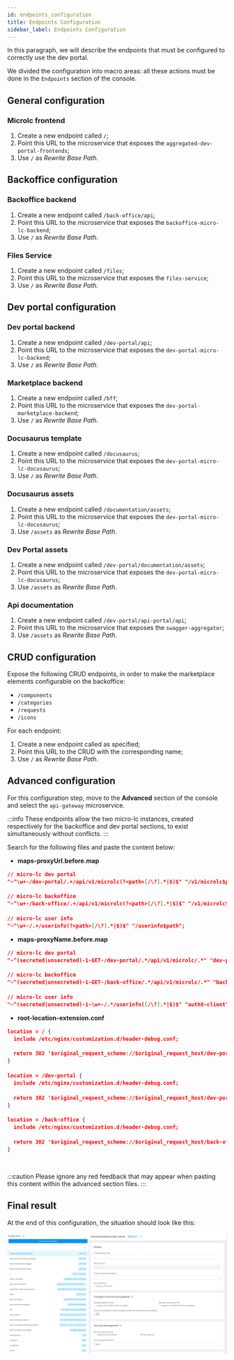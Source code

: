```yaml
---
id: endpoints_configuration
title: Endpoints Configuration
sidebar_label: Endpoints Configuration
---
```


In this paragraph, we will describe the endpoints that must be configured to correctly use the dev portal.

We divided the configuration into macro areas: all these actions must be done in the `Endpoints` section of the console.

## General configuration

### Microlc frontend

1. Create a new endpoint called `/`;
2. Point this URL to the microservice that exposes the `aggregated-dev-portal-frontends`;
3. Use `/` as _Rewrite Base Path_.

## Backoffice configuration

### Backoffice backend

1. Create a new endpoint called `/back-office/api`;
2. Point this URL to the microservice that exposes the `backoffice-micro-lc-backend`;
3. Use `/` as _Rewrite Base Path_.

### Files Service

1. Create a new endpoint called `/files`;
2. Point this URL to the microservice that exposes the `files-service`;
3. Use `/` as _Rewrite Base Path_.

## Dev portal configuration

### Dev portal backend

1. Create a new endpoint called `/dev-portal/api`;
2. Point this URL to the microservice that exposes the `dev-portal-micro-lc-backend`;
3. Use `/` as _Rewrite Base Path_.

### Marketplace backend

1. Create a new endpoint called `/bff`;
2. Point this URL to the microservice that exposes the `dev-portal-marketplace-backend`;
3. Use `/` as _Rewrite Base Path_.

### Docusaurus template

1. Create a new endpoint called `/docusaurus`;
2. Point this URL to the microservice that exposes the `dev-portal-micro-lc-docusaurus`;
3. Use `/` as _Rewrite Base Path_.

### Docusaurus assets

1. Create a new endpoint called `/documentation/assets`;
2. Point this URL to the microservice that exposes the `dev-portal-micro-lc-docusaurus`;
3. Use `/assets` as _Rewrite Base Path_.

### Dev Portal assets

1. Create a new endpoint called `/dev-portal/documentation/assets`;
2. Point this URL to the microservice that exposes the `dev-portal-micro-lc-docusaurus`;
3. Use `/assets` as _Rewrite Base Path_.

### Api documentation

1. Create a new endpoint called `/dev-portal/api-portal/api`;
2. Point this URL to the microservice that exposes the `swagger-aggregator`;
3. Use `/assets` as _Rewrite Base Path_.

## CRUD configuration

Expose the following CRUD endpoints, in order to make the marketplace elements configurable on the backoffice:
- `/components`
- `/categories`
- `/requests`
- `/icons`

For each endpoint:
1. Create a new endpoint called as specified;
2. Point this URL to the CRUD with the corresponding name;
3. Use `/` as _Rewrite Base Path_.

## Advanced configuration

For this configuration step, move to the **Advanced** section of the console and select the `api-gateway` microservice.

:::info
These endpoints allow the two micro-lc instances, created respectively for the backoffice and dev portal sections, to exist simultaneously without conflicts.
:::

Search for the following files and paste the content below:

- **maps-proxyUrl.before.map**
```json
// micro-lc dev portal
"~^\w+-/dev-portal/.+/api/v1/microlc(?<path>[/\?].*|$)$" "/v1/microlc$path";

// micro-lc backoffice
"~^\w+-/back-office/.+/api/v1/microlc(?<path>[/\?].*|$)$" "/v1/microlc$path";

// micro-lc user info
"~^\w+-/.+/userinfo(?<path>[/\?].*|$)$" "/userinfo$path";
```

- **maps-proxyName.before.map**
```json
// micro-lc dev portal
"~^(secreted|unsecreted)-1-GET-/dev-portal/.*/api/v1/microlc/.*" "dev-portal-micro-lc-backend";

// micro-lc backoffice
"~^(secreted|unsecreted)-1-GET-/back-office/.*/api/v1/microlc/.*" "backoffice-micro-lc-backend";

// micro-lc user info
"~^(secreted|unsecreted)-1-\w+-/.*/userinfo([/\?].*|$)$" "auth0-client";
```

- **root-location-extension.conf**
```json
location = / {
  include /etc/nginx/customization.d/header-debug.conf;

  return 302 '$original_request_scheme://$original_request_host/dev-portal/';
}

location = /dev-portal {
  include /etc/nginx/customization.d/header-debug.conf;

  return 302 '$original_request_scheme://$original_request_host/dev-portal/';
}

location = /back-office {
  include /etc/nginx/customization.d/header-debug.conf;

  return 302 '$original_request_scheme://$original_request_host/back-office/';
}
```

<br/>

:::caution
Please ignore any red feedback that may appear when pasting this content within the advanced section files.
:::

## Final result

At the end of this configuration, the situation should look like this:

![Final endpoints result](img/final-endpoints-result.png)
